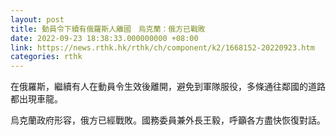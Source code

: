 ```yaml
---
layout: post
title: 動員令下續有俄羅斯人離國　烏克蘭：俄方已戰敗
date: 2022-09-23 18:38:33.000000000 +08:00
link: https://news.rthk.hk/rthk/ch/component/k2/1668152-20220923.htm
categories: rthk
---
```


在俄羅斯，繼續有人在動員令生效後離開，避免到軍隊服役，多條通往鄰國的道路都出現車龍。

烏克蘭政府形容，俄方已經戰敗。國務委員兼外長王毅，呼籲各方盡快恢復對話。
